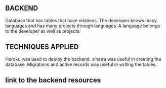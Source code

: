 ## BACKEND
Database that has tables that have relations.
The developer knows many languages and has many projects through languages.
A language belongs to the developer as well as projects. 
## TECHNIQUES APPLIED
Heroku was used to deploy the backend.
sinatra was useful in creating the database.
Migrations and active records was useful in writing the tables.

## link to the backend resources


